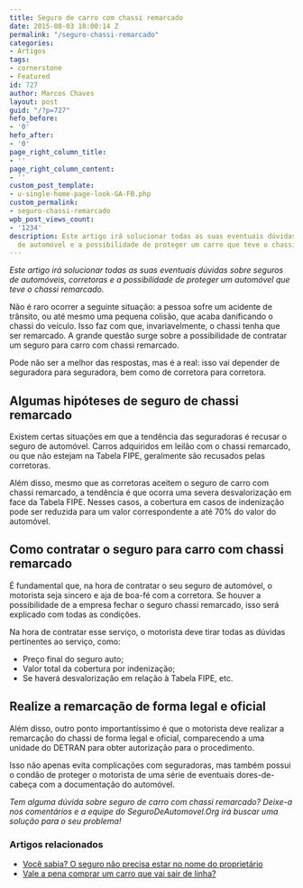 ```yaml
---
title: Seguro de carro com chassi remarcado
date: 2015-08-03 18:00:14 Z
permalink: "/seguro-chassi-remarcado"
categories:
- Artigos
tags:
- cornerstone
- Featured
id: 727
author: Marcos Chaves
layout: post
guid: "/?p=727"
hefo_before:
- '0'
hefo_after:
- '0'
page_right_column_title:
- ''
page_right_column_content:
- ''
custom_post_template:
- u-single-home-page-look-GA-FB.php
custom_permalink:
- seguro-chassi-remarcado
wpb_post_views_count:
- '1234'
description: Este artigo irá solucionar todas as suas eventuais dúvidas sobre seguro
  de automóvel e a possibilidade de proteger um carro que teve o chassi remarcado.
---
```


_Este artigo irá solucionar todas as suas eventuais dúvidas sobre seguros de automóveis, corretoras e a possibilidade de proteger um automóvel que teve o chassi remarcado._

Não é raro ocorrer a seguinte situação: a pessoa sofre um acidente de trânsito, ou até mesmo uma pequena colisão, que acaba danificando o chassi do veículo. Isso faz com que, invariavelmente, o chassi tenha que ser remarcado. A grande questão surge sobre a possibilidade de contratar um seguro para carro com chassi remarcado.

Pode não ser a melhor das respostas, mas é a real: isso vai depender de seguradora para seguradora, bem como de corretora para corretora.

## **Algumas hipóteses de seguro de chassi remarcado**

Existem certas situações em que a tendência das seguradoras é recusar o seguro de automóvel. Carros adquiridos em leilão com o chassi remarcado, ou que não estejam na Tabela FIPE, geralmente são recusados pelas corretoras.

Além disso, mesmo que as corretoras aceitem o seguro de carro com chassi remarcado, a tendência é que ocorra uma severa desvalorização em face da Tabela FIPE. Nesses casos, a cobertura em casos de indenização pode ser reduzida para um valor correspondente a até 70% do valor do automóvel.

## **Como contratar o seguro para carro com chassi remarcado**

É fundamental que, na hora de contratar o seu seguro de automóvel, o motorista seja sincero e aja de boa-fé com a corretora. Se houver a possibilidade de a empresa fechar o seguro chassi remarcado, isso será explicado com todas as condições.

Na hora de contratar esse serviço, o motorista deve tirar todas as dúvidas pertinentes ao serviço, como:

  * Preço final do seguro auto;
  * Valor total da cobertura por indenização;
  * Se haverá desvalorização em relação à Tabela FIPE, etc.

## **Realize a remarcação de forma legal e oficial**

Além disso, outro ponto importantíssimo é que o motorista deve realizar a remarcação do chassi de forma legal e oficial, comparecendo a uma unidade do DETRAN para obter autorização para o procedimento.

Isso não apenas evita complicações com seguradoras, mas também possui o condão de proteger o motorista de uma série de eventuais dores-de-cabeça com a documentação do automóvel.

_Tem alguma dúvida sobre seguro de carro com chassi remarcado? Deixe-a nos comentários e a equipe do SeguroDeAutomovel.Org irá buscar uma solução para o seu problema!_

### Artigos relacionados

  * <a href="/seguro-nao-precisa-estar-no-nome-do-dono-do-carro" target="_blank">Você sabia? O seguro não precisa estar no nome do proprietário</a>
  * <a href="/vale-pena-comprar-um-carro-que-vai-sair-de-linha" target="_blank">Vale a pena comprar um carro que vai sair de linha?</a>